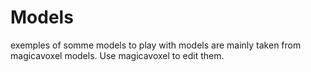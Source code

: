 # Models
exemples of somme models to play with
models are mainly taken from magicavoxel models.
Use magicavoxel to edit them.
